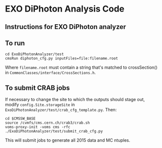 # EXO DiPhoton Analysis Code

## Instructions for EXO DiPhoton analyzer

## To run

```
cd ExoDiPhotonAnalyzer/test  
cmsRun diphoton_cfg.py inputFiles=file:filename.root
```
Where `filename.root` must contain a string that's matched to crossSection() in `CommonClasses/interface/CrossSections.h`.

## To submit CRAB jobs

If necessary to change the site to which the outputs should stage out, modify `config.Site.storageSite` in `ExoDiPhotonAnalyzer/test/crab_cfg_template.py`. Then:

```
cd $CMSSW_BASE
source /cvmfs/cms.cern.ch/crab3/crab.sh
voms-proxy-init -voms cms -rfc
./ExoDiPhotonAnalyzer/test/submit_crab_cfg.py
```

This will submit jobs to generate all 2015 data and MC ntuples.
